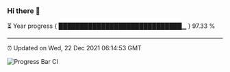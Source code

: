 ### Hi there 👋

⏳ Year progress { █████████████████████████████▁ } 97.33 %

---

⏰ Updated on Wed, 22 Dec 2021 06:14:53 GMT

![Progress Bar CI](https://github.com/liununu/liununu/workflows/Progress%20Bar%20CI/badge.svg)
